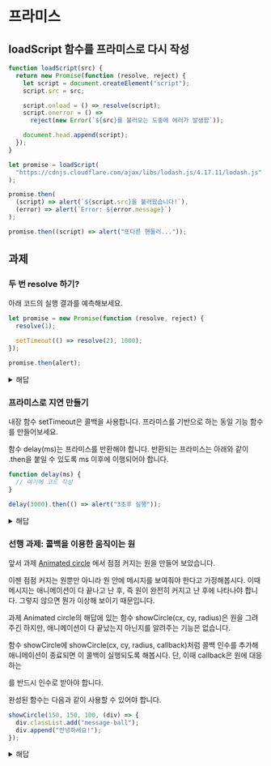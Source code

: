 # 프라미스

## loadScript 함수를 프라미스로 다시 작성

```js
function loadScript(src) {
  return new Promise(function (resolve, reject) {
    let script = document.createElement("script");
    script.src = src;

    script.onload = () => resolve(script);
    script.onerror = () =>
      reject(new Error(`${src}를 불러오는 도중에 에러가 발생함`));

    document.head.append(script);
  });
}

let promise = loadScript(
  "https://cdnjs.cloudflare.com/ajax/libs/lodash.js/4.17.11/lodash.js"
);

promise.then(
  (script) => alert(`${script.src}을 불러왔습니다!`),
  (error) => alert(`Error: ${error.message}`)
);

promise.then((script) => alert("또다른 핸들러..."));
```

## 과제

### 두 번 resolve 하기?

아래 코드의 실행 결과를 예측해보세요.

```js
let promise = new Promise(function (resolve, reject) {
  resolve(1);

  setTimeout(() => resolve(2), 1000);
});

promise.then(alert);
```

<details>
<summary>해답</summary>

```
1이 출력됩니다.

첫 번째 reject/resolve 호출만 고려대상이기 때문에 두 번째 resolve는 무시되기 때문입니다.
```

</details>

### 프라미스로 지연 만들기

내장 함수 setTimeout은 콜백을 사용합니다. 프라미스를 기반으로 하는 동일 기능 함수를 만들어보세요.

함수 delay(ms)는 프라미스를 반환해야 합니다. 반환되는 프라미스는 아래와 같이 .then을 붙일 수 있도록 ms 이후에 이행되어야 합니다.

```js
function delay(ms) {
  // 여기에 코드 작성
}

delay(3000).then(() => alert("3초후 실행"));
```

<details>
<summary>해답</summary>

```js
function delay(ms) {
  return new Promise((resolve) => setTimeout(resolve, ms));
}

delay(3000).then(() => alert("3초후 실행"));
```

답안에서 resolve가 인수 없이 호출되었다는 것에 주목해주시기 바랍니다. 함수 delay는 지연 확인 용이기 때문에 반환 값이 필요 없습니다.

</details>

### 선행 과제: 콜백을 이용한 움직이는 원

앞서 과제 [Animated circle](https://ko.javascript.info/task/animate-circle) 에서 점점 커지는 원을 만들어 보았습니다.

이젠 점점 커지는 원뿐만 아니라 원 안에 메시지를 보여줘야 한다고 가정해봅시다. 이때 메시지는 애니메이션이 다 끝나고 난 후, 즉 원이 완전히 커지고 난 후에 나타나야 합니다. 그렇지 않으면 뭔가 이상해 보이기 때문입니다.

과제 Animated circle의 해답에 있는 함수 showCircle(cx, cy, radius)은 원을 그려주긴 하지만, 애니메이션이 다 끝났는지 아닌지를 알려주는 기능은 없습니다.

함수 showCircle에 showCircle(cx, cy, radius, callback)처럼 콜백 인수를 추가해 애니메이션이 종료되면 이 콜백이 실행되도록 해봅시다. 단, 이때 callback은 원에 대응하는 <div>를 반드시 인수로 받아야 합니다.

완성된 함수는 다음과 같이 사용할 수 있어야 합니다.

```js
showCircle(150, 150, 100, (div) => {
  div.classList.add("message-ball");
  div.append("안녕하세요!");
});
```

<details>
<summary>해답</summary>

### 내 솔루션

```html
<!DOCTYPE html>
<html>
  <head>
    <meta charset="utf-8" />
    <style>
      .circle {
        display: flex;
        transition-property: width, height, margin-left, margin-top;
        transition-duration: 2s;
        position: fixed;
        transform: translateX(-50%) translateY(-50%);
        background-color: red;
        border-radius: 50%;
      }

      .message-ball {
        display: flex;
        justify-content: center;
        align-items: center;
        flex: 1;
      }
    </style>
  </head>

  <body>
    <button
      onclick="showCircle(150, 150, 100, div => {
        console.log('콜백함수 호출')
        div.classList.add('message-ball')
        div.append('안녕하세요!')
    })"
    >
      여기를 클릭해 주세요.
    </button>

    <script>
      function showCircle(cx, cy, radius, callback) {
        let div = document.createElement("div");
        div.style.width = 0;
        div.style.height = 0;
        div.style.left = cx + "px";
        div.style.top = cy + "px";
        div.className = "circle";

        document.body.append(div);

        setTimeout(() => {
          div.style.width = radius * 2 + "px";
          div.style.height = radius * 2 + "px";
        }, 0);

        setTimeout(() => {
          const textDiv = document.createElement("div");
          div.append(textDiv);
          callback(textDiv);
        }, 2000);
      }
    </script>
  </body>
</html>
```

### 문제 솔루션:

```html
<!DOCTYPE html>
<html>
  <head>
    <meta charset="utf-8" />
    <style>
      .message-ball {
        font-size: 20px;
        line-height: 200px;
        text-align: center;
      }
      .circle {
        transition-property: width, height, margin-left, margin-top;
        transition-duration: 2s;
        position: fixed;
        transform: translateX(-50%) translateY(-50%);
        background-color: red;
        border-radius: 50%;
      }
    </style>
  </head>

  <body>
    <button onclick="go()">여기를 클릭해 주세요.</button>

    <script>
      function go() {
        showCircle(150, 150, 100, (div) => {
          div.classList.add("message-ball");
          div.append("안녕하세요!");
        });
      }

      function showCircle(cx, cy, radius, callback) {
        let div = document.createElement("div");
        div.style.width = 0;
        div.style.height = 0;
        div.style.left = cx + "px";
        div.style.top = cy + "px";
        div.className = "circle";
        document.body.append(div);

        setTimeout(() => {
          div.style.width = radius * 2 + "px";
          div.style.height = radius * 2 + "px";

          div.addEventListener("transitionend", function handler() {
            div.removeEventListener("transitionend", handler);
            callback(div);
          });
        }, 0);
      }
    </script>
  </body>
</html>
```

[샌드박스를 열어 정답을 확인해보세요.](https://plnkr.co/edit/cbR8Y1l11SL5Sdmo?p=preview)

</details>
